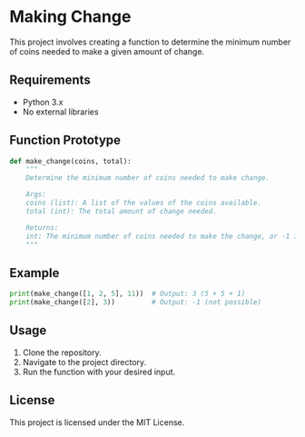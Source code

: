 # Making Change

This project involves creating a function to determine the minimum number of coins needed to make a given amount of change.

## Requirements

- Python 3.x
- No external libraries

## Function Prototype

```python
def make_change(coins, total):
    """
    Determine the minimum number of coins needed to make change.

    Args:
    coins (list): A list of the values of the coins available.
    total (int): The total amount of change needed.

    Returns:
    int: The minimum number of coins needed to make the change, or -1 if it is not possible.
    """
```

## Example

```python
print(make_change([1, 2, 5], 11))  # Output: 3 (5 + 5 + 1)
print(make_change([2], 3))         # Output: -1 (not possible)
```

## Usage

1. Clone the repository.
2. Navigate to the project directory.
3. Run the function with your desired input.

## License

This project is licensed under the MIT License.
